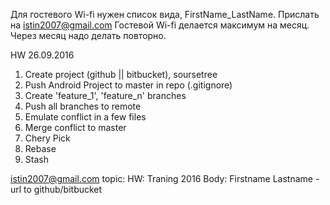 Для гостевого Wi-fi нужен список вида, FirstName_LastName. Прислать на istin2007@gmail.com
Гостевой Wi-fi делается максимум на месяц. Через месяц надо делать повторно.

HW 26.09.2016

1. Create project (github || bitbucket), soursetree
2. Push Android Project to master in repo (.gitignore)
3. Create 'feature_1', 'feature_n' branches 
4. Push all branches to remote
5. Emulate conflict in a few files
6. Merge conflict to master
7. Chery Pick
8. Rebase
9. Stash

istin2007@gmail.com
topic: HW: Traning 2016
Body: Firstname Lastname - url to github/bitbucket

